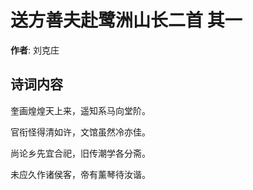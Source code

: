 # 送方善夫赴鹭洲山长二首  其一

**作者**: 刘克庄

## 诗词内容

奎画煌煌天上来，遥知系马向堂阶。

官衔怪得清如许，文馆虽然冷亦佳。

尚论乡先宜合祀，旧传潮学各分斋。

未应久作诸侯客，帝有薰琴待汝谐。


